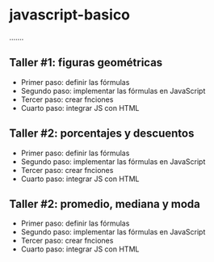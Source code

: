 # javascript-basico

.......

## Taller #1: figuras geométricas

- Primer paso: definir las fórmulas
- Segundo paso: implementar las fórmulas en JavaScript
- Tercer paso: crear fnciones
- Cuarto paso: integrar JS con HTML

## Taller #2: porcentajes y descuentos

- Primer paso: definir las fórmulas
- Segundo paso: implementar las fórmulas en JavaScript
- Tercer paso: crear fnciones
- Cuarto paso: integrar JS con HTML

## Taller #2: promedio, mediana y moda

- Primer paso: definir las fórmulas
- Segundo paso: implementar las fórmulas en JavaScript
- Tercer paso: crear fnciones
- Cuarto paso: integrar JS con HTML